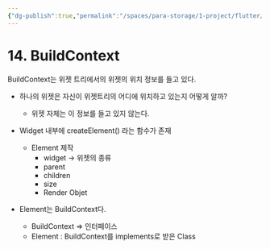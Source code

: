 ```yaml
---
{"dg-publish":true,"permalink":"/spaces/para-storage/1-project/flutter/flutter-14-build-context/"}
---
```


# 14. BuildContext
BuildContext는 위젯 트리에서의 위젯의 위치 정보를 들고 있다.

- 하나의 위젯은 자신이 위젯트리의 어디에 위치하고 있는지 어떻게 알까?
	- 위젯 자체는 이 정보를 들고 있지 않는다.

- Widget 내부에 createElement() 라는 함수가 존재
	- Element 제작
		- widget -> 위젯의 종류
		- parent
		- children
		- size
		- Render Objet

- Element는 BuildContext다.
	- BuildContext => 인터페이스
	- Element : BuildContext를 implements로 받은 Class 
